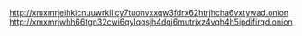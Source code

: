 http://xmxmrjeihkicnuuwrklllcy7tuonvxxqw3fdrx62htrjhcha6vxtywad.onion
http://xmxmrjwhh66fgn32cwi6qylqqsjh4dqj6mutrjxz4vqh4h5ipdifirqd.onion